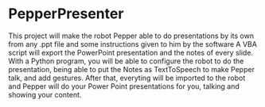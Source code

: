 # PepperPresenter
This project will make the robot Pepper able to do presentations by its own from any .ppt file and some instructions given to him by the software
A VBA script will export the PowerPoint presentation and the notes of every slide. 
With a Python program, you will be able to configure the robot to do the presentation, being able to put the Notes as TextToSpeech to make Pepper talk, and add gestures.
After that, everyting will be imported to the robot and Pepper will do your Power Point presentations for you, talking and showing your content.
